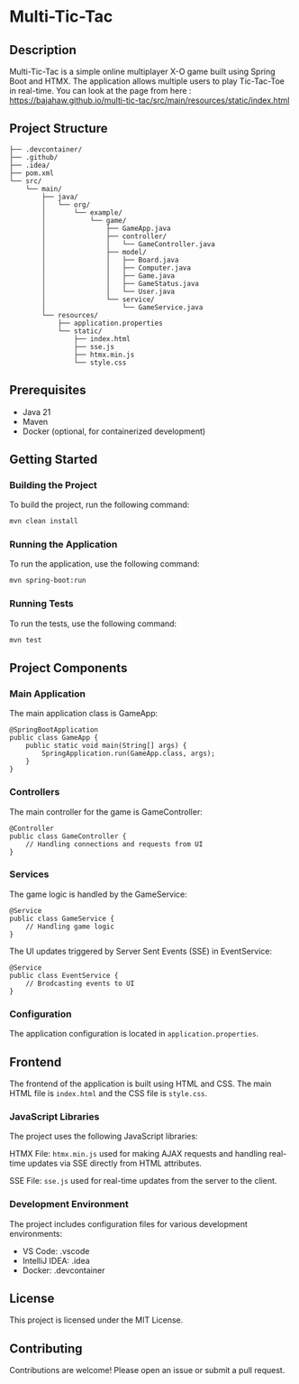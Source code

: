 # Multi-Tic-Tac

## Description
Multi-Tic-Tac is a simple online multiplayer X-O game built using Spring Boot and HTMX. The application allows multiple users to play Tic-Tac-Toe in real-time. You can look at the page from here : https://bajahaw.github.io/multi-tic-tac/src/main/resources/static/index.html

## Project Structure

~~~~multi-tic-tac/ 
├── .devcontainer/
├── .github/
├── .idea/
├── pom.xml
└── src/
    └── main/
        ├── java/
        │   └── org/
        │       └── example/
        │           └── game/
        │               ├── GameApp.java
        │               ├── controller/
        │               │   └── GameController.java
        │               ├── model/
        │               │   ├── Board.java
        │               │   ├── Computer.java
        │               │   ├── Game.java
        │               │   ├── GameStatus.java
        │               │   └── User.java
        │               └── service/
        │                   └── GameService.java
        └── resources/
            ├── application.properties
            └── static/
                ├── index.html
                ├── sse.js
                ├── htmx.min.js
                └── style.css
~~~~


## Prerequisites
- Java 21
- Maven
- Docker (optional, for containerized development)

## Getting Started

### Building the Project
To build the project, run the following command:
```sh
mvn clean install
```

### Running the Application
To run the application, use the following command:
```sh
mvn spring-boot:run
```

### Running Tests
To run the tests, use the following command:
```sh
mvn test
```

## Project Components
### Main Application
The main application class is GameApp:
```
@SpringBootApplication
public class GameApp {
    public static void main(String[] args) {
        SpringApplication.run(GameApp.class, args);
    }
}
```

### Controllers
The main controller for the game is GameController:
```
@Controller
public class GameController {
    // Handling connections and requests from UI
}
```

### Services
The game logic is handled by the GameService:
```
@Service
public class GameService {
    // Handling game logic
}
```
The UI updates triggered by Server Sent Events (SSE) in EventService:
```
@Service
public class EventService {
    // Brodcasting events to UI
}
```

### Configuration
The application configuration is located in `application.properties`.

## Frontend
The frontend of the application is built using HTML and CSS. The main HTML file is `index.html` and the CSS file is `style.css`.

### JavaScript Libraries
The project uses the following JavaScript libraries:

HTMX File: `htmx.min.js` used for making AJAX requests and handling real-time updates via SSE directly from HTML attributes.

SSE File: `sse.js` used for real-time updates from the server to the client.

### Development Environment
The project includes configuration files for various development environments:

- VS Code: .vscode
- IntelliJ IDEA: .idea
- Docker: .devcontainer

## License
This project is licensed under the MIT License.

## Contributing
Contributions are welcome! Please open an issue or submit a pull request.

